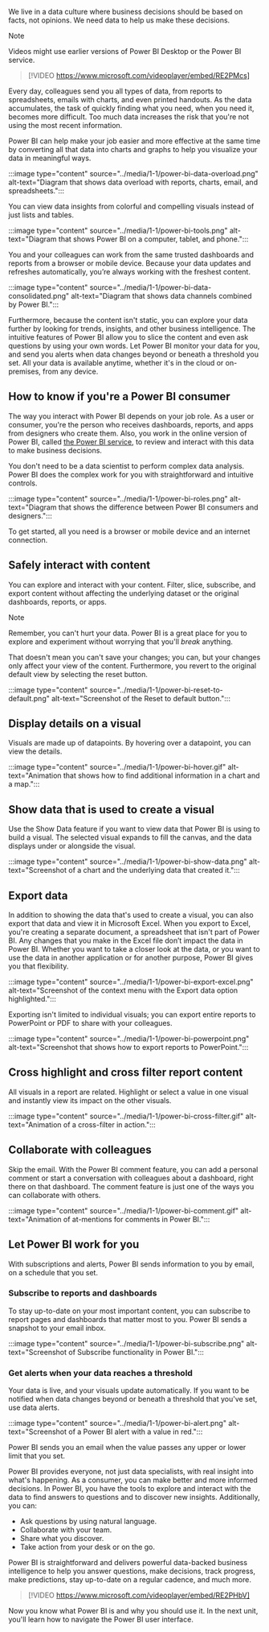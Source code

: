 We live in a data culture where business decisions should be based on facts, not opinions. We need data to help us make these decisions.

> [!NOTE]  
> Videos might use earlier versions of Power BI Desktop or the Power BI service.

> [!VIDEO https://www.microsoft.com/videoplayer/embed/RE2PMcs]

Every day, colleagues send you all types of data, from reports to spreadsheets, emails with charts, and even printed handouts. As the data accumulates, the task of quickly finding what you need, when you need it, becomes more difficult. Too much data increases the risk that you're not using the most recent information.

Power BI can help make your job easier and more effective at the same time by converting all that data into charts and graphs to help you visualize your data in meaningful ways.

:::image type="content" source="../media/1-1/power-bi-data-overload.png" alt-text="Diagram that shows data overload with reports, charts, email, and spreadsheets.":::

You can view data insights from colorful and compelling visuals instead of just lists and tables.

:::image type="content" source="../media/1-1/power-bi-tools.png" alt-text="Diagram that shows Power BI on a computer, tablet, and phone.":::

You and your colleagues can work from the same trusted dashboards and reports from a browser or mobile device. Because your data updates and refreshes automatically, you’re always working with the freshest content.

:::image type="content" source="../media/1-1/power-bi-data-consolidated.png" alt-text="Diagram that shows data channels combined by Power BI.":::

Furthermore, because the content isn't static, you can explore your data further by looking for trends, insights, and other business intelligence. The intuitive features of Power BI allow you to slice the content and even ask questions by using your own words. Let Power BI monitor your data for you, and send you alerts when data changes beyond or beneath a threshold you set. All your data is available anytime, whether it's in the cloud or on-premises, from any device.

## How to know if you're a Power BI consumer

The way you interact with Power BI depends on your job role. As a user or consumer, you're the person who receives dashboards, reports, and apps from designers who create them. Also, you work in the online version of Power BI, called [the Power BI service](https://app.powerbi.com), to review and interact with this data to make business decisions.

You don't need to be a data scientist to perform complex data analysis. Power BI does the complex work for you with straightforward and intuitive controls.

:::image type="content" source="../media/1-1/power-bi-roles.png" alt-text="Diagram that shows the difference between Power BI consumers and designers.":::

To get started, all you need is a browser or mobile device and an internet connection.

## Safely interact with content

You can explore and interact with your content. Filter, slice, subscribe, and export content without affecting the underlying dataset or the original dashboards, reports, or apps.

> [!NOTE]
> Remember, you can't hurt your data. Power BI is a great place for you to explore and experiment without worrying that you'll *break* anything.

That doesn't mean you can't save your changes; you can, but your changes only affect your view of the content. Furthermore, you revert to the original default view by selecting the reset button.

:::image type="content" source="../media/1-1/power-bi-reset-to-default.png" alt-text="Screenshot of the Reset to default button.":::

## Display details on a visual

Visuals are made up of datapoints. By hovering over a datapoint, you can view the details.

:::image type="content" source="../media/1-1/power-bi-hover.gif" alt-text="Animation that shows how to find additional information in a chart and a map.":::

## Show data that is used to create a visual

Use the Show Data feature if you want to view data that Power BI is using to build a visual. The selected visual expands to fill the canvas, and the data displays under or alongside the visual.

:::image type="content" source="../media/1-1/power-bi-show-data.png" alt-text="Screenshot of a chart and the underlying data that created it.":::

## Export data

In addition to showing the data that's used to create a visual, you can also export that data and view it in Microsoft Excel. When you export to Excel, you're creating a separate document, a spreadsheet that isn't part of Power BI. Any changes that you make in the Excel file don’t impact the data in Power BI. Whether you want to take a closer look at the data, or you want to use the data in another application or for another purpose, Power BI gives you that flexibility.

:::image type="content" source="../media/1-1/power-bi-export-excel.png" alt-text="Screenshot of the context menu with the Export data option highlighted.":::

Exporting isn't limited to individual visuals; you can export entire reports to PowerPoint or PDF to share with your colleagues.

:::image type="content" source="../media/1-1/power-bi-powerpoint.png" alt-text="Screenshot that shows how to export reports to PowerPoint.":::

## Cross highlight and cross filter report content

All visuals in a report are related. Highlight or select a value in one visual and instantly view its impact on the other visuals.

:::image type="content" source="../media/1-1/power-bi-cross-filter.gif" alt-text="Animation of a cross-filter in action.":::

## Collaborate with colleagues

Skip the email. With the Power BI comment feature, you can add a personal comment or start a conversation with colleagues about a dashboard, right there on that dashboard. The comment feature is just one of the ways you can collaborate with others.

:::image type="content" source="../media/1-1/power-bi-comment.gif" alt-text="Animation of at-mentions for comments in Power BI.":::

## Let Power BI work for you

With subscriptions and alerts, Power BI sends information to you by email, on a schedule that you set.  

### Subscribe to reports and dashboards

To stay up-to-date on your most important content, you can subscribe to report pages and dashboards that matter most to you. Power BI sends a snapshot to your email inbox.

:::image type="content" source="../media/1-1/power-bi-subscribe.png" alt-text="Screenshot of Subscribe functionality in Power BI.":::

### Get alerts when your data reaches a threshold

Your data is live, and your visuals update automatically. If you want to be notified when data changes beyond or beneath a threshold that you've set, use data alerts.

:::image type="content" source="../media/1-1/power-bi-alert.png" alt-text="Screenshot of a Power BI alert with a value in red.":::

Power BI sends you an email when the value passes any upper or lower limit that you set.

Power BI provides everyone, not just data specialists, with real insight into what's happening. As a consumer, you can make better and more informed decisions. In Power BI, you have the tools to explore and interact with the data to find answers to questions and to discover new insights. Additionally, you can:

- Ask questions by using natural language.
- Collaborate with your team.
- Share what you discover.
- Take action from your desk or on the go.

Power BI is straightforward and delivers powerful data-backed business intelligence to help you answer questions, make decisions, track progress, make predictions, stay up-to-date on a regular cadence, and much more.

> [!VIDEO https://www.microsoft.com/videoplayer/embed/RE2PHbV]

Now you know what Power BI is and why you should use it. In the next unit, you'll learn how to navigate the Power BI user interface.
